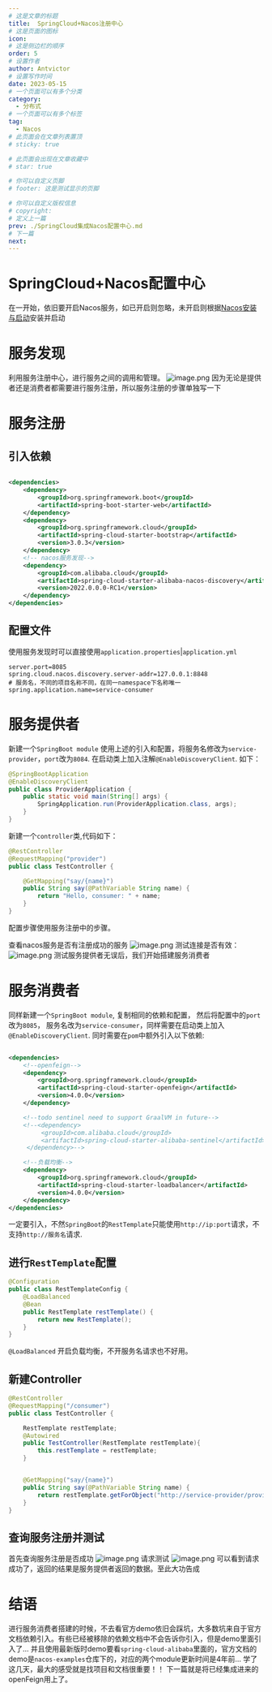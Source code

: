 ```yaml
---
# 这是文章的标题
title:  SpringCloud+Nacos注册中心
# 这是页面的图标
icon:
# 这是侧边栏的顺序
order: 5
# 设置作者
author: Antvictor
# 设置写作时间
date: 2023-05-15
# 一个页面可以有多个分类
category:
  - 分布式
# 一个页面可以有多个标签
tag:
  - Nacos
# 此页面会在文章列表置顶
# sticky: true

# 此页面会出现在文章收藏中
# star: true

# 你可以自定义页脚
# footer: 这是测试显示的页脚

# 你可以自定义版权信息
# copyright: 
# 定义上一篇
prev: ./SpringCloud集成Nacos配置中心.md
# 下一篇
next:
---
```

# SpringCloud+Nacos配置中心
在一开始，依旧要开启Nacos服务，如已开启则忽略，未开启则根据[Nacos安装与启动](./Nacos安装与启动.md)安装并启动
# 服务发现
利用服务注册中心，进行服务之间的调用和管理。
![image.png](https://img.exceedy.top/img/20230421142231.png)
因为无论是提供者还是消费者都需要进行服务注册，所以服务注册的步骤单独写一下
# 服务注册
## 引入依赖
```xml

<dependencies>
    <dependency>
        <groupId>org.springframework.boot</groupId>
        <artifactId>spring-boot-starter-web</artifactId>
    </dependency>
    <dependency>
        <groupId>org.springframework.cloud</groupId>
        <artifactId>spring-cloud-starter-bootstrap</artifactId>
        <version>3.0.3</version>
    </dependency>
    <!-- nacos服务发现-->
    <dependency>
        <groupId>com.alibaba.cloud</groupId>
        <artifactId>spring-cloud-starter-alibaba-nacos-discovery</artifactId>
        <version>2022.0.0.0-RC1</version>
    </dependency>
</dependencies>

```
## 配置文件
使用服务发现时可以直接使用`application.properties`|`application.yml`
```properties
server.port=8085
spring.cloud.nacos.discovery.server-addr=127.0.0.1:8848
# 服务名，不同的项目名称不同，在同一namespace下名称唯一
spring.application.name=service-consumer
```
# 服务提供者
新建一个`SpringBoot module` 使用上述的引入和配置，将服务名修改为`service-provider`，`port`改为`8084`.
在启动类上加入注解`@EnableDiscoveryClient`. 如下：
```Java
@SpringBootApplication
@EnableDiscoveryClient
public class ProviderApplication {
    public static void main(String[] args) {
        SpringApplication.run(ProviderApplication.class, args);
    }
}
```
新建一个`controller`类,代码如下：
```Java
@RestController
@RequestMapping("provider")
public class TestController {

    @GetMapping("say/{name}")
    public String say(@PathVariable String name) {
        return "Hello, consumer: " + name;
    }
}
```
配置步骤使用服务注册中的步骤。

查看nacos服务是否有注册成功的服务
![image.png](https://img.exceedy.top/img/20230423104020.png)
测试连接是否有效：
![image.png](https://img.exceedy.top/img/20230423104108.png)
测试服务提供者无误后，我们开始搭建服务消费者
# 服务消费者
同样新建一个`SpringBoot module`, 复制相同的依赖和配置， 然后将配置中的`port`改为`8085`， 服务名改为`service-consumer`，同样需要在启动类上加入`@EnableDiscoveryClient`.
同时需要在`pom`中额外引入以下依赖:
```xml

<dependencies>
    <!--openfeign-->
    <dependency>
        <groupId>org.springframework.cloud</groupId>
        <artifactId>spring-cloud-starter-openfeign</artifactId>
        <version>4.0.0</version>
    </dependency>

    <!--todo sentinel need to support GraalVM in future-->
    <!--<dependency>
         <groupId>com.alibaba.cloud</groupId>
         <artifactId>spring-cloud-starter-alibaba-sentinel</artifactId>
     </dependency>-->

    <!--负载均衡-->
    <dependency>
        <groupId>org.springframework.cloud</groupId>
        <artifactId>spring-cloud-starter-loadbalancer</artifactId>
        <version>4.0.0</version>
    </dependency>
</dependencies>
```
一定要引入，不然`SpringBoot`的`RestTemplate`只能使用`http://ip:port`请求，不支持`http://服务名`请求.
## 进行`RestTemplate`配置
```Java
@Configuration
public class RestTemplateConfig {
    @LoadBalanced
    @Bean
    public RestTemplate restTemplate() {
        return new RestTemplate();
    }
}
```
`@LoadBalanced` 开启负载均衡，不开服务名请求也不好用。
## 新建Controller
```Java
@RestController
@RequestMapping("/consumer")
public class TestController {

    RestTemplate restTemplate;
    @Autowired
    public TestController(RestTemplate restTemplate){
	    this.restTemplate = restTemplate;
    }


    @GetMapping("say/{name}")
    public String say(@PathVariable String name) {
        return restTemplate.getForObject("http://service-provider/provider/say/" + name, String.class);
    }
}
```
## 查询服务注册并测试
首先查询服务注册是否成功
![image.png](https://img.exceedy.top/img/20230423110911.png)
请求测试
![image.png](https://img.exceedy.top/img/20230423110935.png)
可以看到请求成功了，返回的结果是服务提供者返回的数据。至此大功告成
# 结语
进行服务消费者搭建的时候，不去看官方demo依旧会踩坑，大多数坑来自于官方文档依赖引入。有些已经被移除的依赖文档中不会告诉你引入，但是demo里面引入了...
并且使用最新版时demo要看`spring-cloud-alibaba`里面的，官方文档的demo是`nacos-examples`仓库下的，对应的两个module更新时间是4年前...
学了这几天，最大的感受就是找项目和文档很重要！！
下一篇就是将已经集成进来的openFeign用上了。
